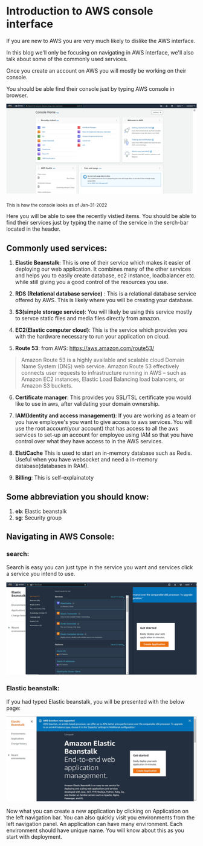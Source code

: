 # Introduction to AWS console interface

If you are new to AWS you are very much likely to dislike the AWS interface.

In this blog we'll only be focusing on navigating in AWS interface, we'll also talk about some of the commonly used services.

Once you create an account on AWS you will mostly be working on their console.

You should be able find their console just by typing AWS console in browser.

![AWS console](images\aws_console.jpg)

<sub>This is how the console looks as of Jan-31-2022</sub>

Here you will be able to see the recently vistied items. You should be able to find their services just by typing the name of the service in the serch-bar located in the header.

## Commonly used services: 

1. **Elastic Beanstalk**: This is one of their service which makes it easier of deploying our web application. It combines many of the other services and helps you to easily create database, ec2 instance, loadbalancer etc. while still giving you a good control of the resources you use.

2. **RDS (Relational database service)** : 
    This is a relational database service offered by AWS. This is likely where you will be creating your database.

3. **S3(simple storage service)**: You will likely be using this service mostly to servce static files and media files directly from amazon.

4. **EC2(Elastic computer cloud)**: This is the service which provides you with the hardware necessary to run your application on cloud.

5. **Route 53**: 
from AWS:  https://aws.amazon.com/route53/
> Amazon Route 53 is a highly available and scalable cloud Domain Name System (DNS) web service. Amazon Route 53 effectively connects user requests to infrastructure running in AWS – such as Amazon EC2 instances, Elastic Load Balancing load balancers, or Amazon S3 buckets.

6. **Certificate manager**: This provides you SSL/TSL certificate you would like to use in aws, after validating your domain ownership.

7. **IAM(Identity and access management)**: If you are working as a team or you have employee's you want to give access to aws services. You will use the root account(your account) that has access to all the aws services to set-up an account for employee using IAM so that you have control over what they have access to in the AWS services.

8. **ElstiCache** This is used to start an in-memory database such as Redis. Useful when you have websocket and need a in-memory database(databases in RAM).

9. **Billing**: This is self-explainatoty

## Some abbreviation you should know:

1. **eb**: Elastic beanstalk
2. **sg**: Security group


## Navigating in AWS Console: 

### search:

Search is easy you can just type in the service you want and services click a service you intend to use.

![search](images\search.jpg)

### Elastic beanstalk:

If you had typed Elastic beanstalk, you will be presented with the below page:

![elastic_beanstalk](images\elastic_branstalk.jpg)

Now what you can create a new application by clicking on Application on the left navigation bar. You can also quickly visit you environments from the left navigation panel. An application can have many environment. Each environment should have unique name. You will know about this as you start with deployment. 